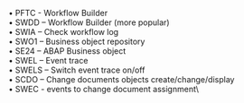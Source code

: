 •	PFTC - Workflow Builder\
•	SWDD – Workflow Builder (more popular)\
•	SWIA – Check workflow log\
•	SWO1 – Business object repository\
•	SE24 – ABAP Business object\
•	SWEL – Event trace\
•	SWELS – Switch event trace on/off\
•	SCDO – Change documents objects create/change/display\
•	SWEC - events to change document assignment\
